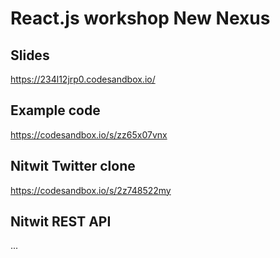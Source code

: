 # React.js workshop New Nexus

## Slides

https://234l12jrp0.codesandbox.io/

## Example code

https://codesandbox.io/s/zz65x07vnx

## Nitwit Twitter clone

https://codesandbox.io/s/2z748522my

## Nitwit REST API

...

